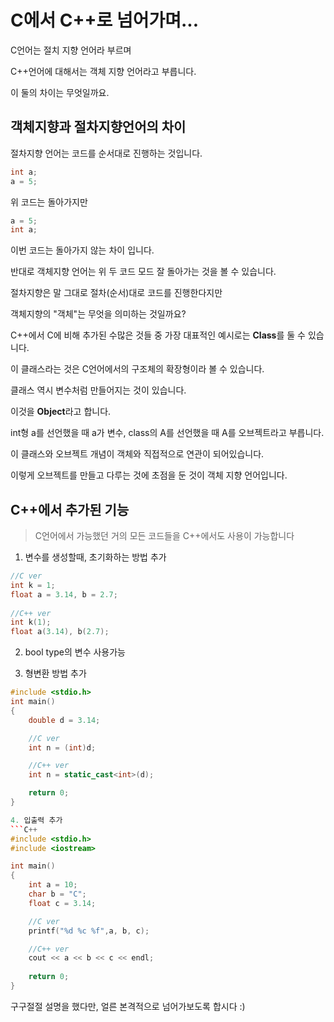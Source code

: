 # C에서 C++로 넘어가며...

C언어는 절치 지향 언어라 부르며

C++언어에 대해서는 객체 지향 언어라고 부릅니다.

이 둘의 차이는 무엇일까요.

## 객체지향과 절차지향언어의 차이

절차지향 언어는 코드를 순서대로 진행하는 것입니다.
```C++
int a;
a = 5;
```
 위 코드는 돌아가지만
```C++
a = 5;
int a;
```
이번 코드는 돌아가지 않는 차이 입니다.

반대로 객체지향 언어는 위 두 코드 모드 잘 돌아가는 것을 볼 수 있습니다.

절차지향은 말 그대로 절차(순서)대로 코드를 진행한다지만

객체지향의 "객체"는 무엇을 의미하는 것일까요?



C++에서 C에 비해 추가된 수많은 것들 중 가장 대표적인 예시로는 **Class**를 둘 수 있습니다.

이 클래스라는 것은 C언어에서의 구조체의 확장형이라 볼 수 있습니다.

클래스 역시 변수처럼 만들어지는 것이 있습니다.

이것을 **Object**라고 합니다.

int형 a를 선언했을 때 a가 변수,
class의 A를 선언했을 때 A를 오브젝트라고 부릅니다.

이 클래스와 오브젝트 개념이 객체와 직접적으로 연관이 되어있습니다.

이렇게 오브젝트를 만들고 다루는 것에 초점을 둔 것이 객체 지향 언어입니다.



## C++에서 추가된 기능

> C언어에서 가능했던 거의 모든 코드들을 C++에서도 사용이 가능합니다

1. 변수를 생성할때, 초기화하는 방법 추가
```C++
//C ver
int k = 1; 
float a = 3.14, b = 2.7;
 
//C++ ver
int k(1); 
float a(3.14), b(2.7);
```

2. bool type의 변수 사용가능

3. 형변환 방법 추가
```C++
#include <stdio.h>
int main()
{
    double d = 3.14;

    //C ver
    int n = (int)d;

    //C++ ver
    int n = static_cast<int>(d);

    return 0;
}

4. 입출력 추가
```C++
#include <stdio.h>
#include <iostream>

int main()
{
    int a = 10;
    char b = "C";
    float c = 3.14;

    //C ver
    printf("%d %c %f",a, b, c);

    //C++ ver
    cout << a << b << c << endl;
    
    return 0;
}
```

구구절절 설명을 했다만, 얼른 본격적으로 넘어가보도록 합시다 :)
